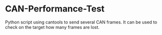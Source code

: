 # CAN-Performance-Test
Python script using cantools to send several CAN frames.
It can be used to check on the target how many frames are lost.

